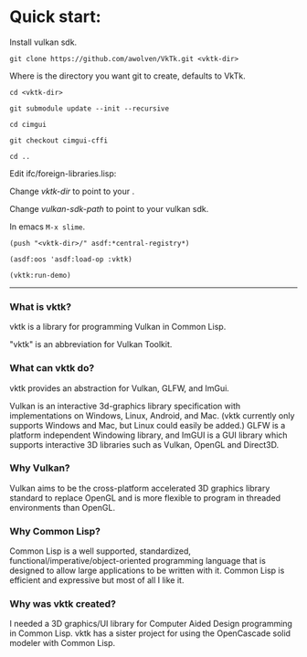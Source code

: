 # Quick start:

Install vulkan sdk.

`git clone https://github.com/awolven/VkTk.git <vktk-dir>`

Where <vktk-dir> is the directory you want git to create, defaults to VkTk.

`cd <vktk-dir>`

`git submodule update --init --recursive`

`cd cimgui`

`git checkout cimgui-cffi`

`cd ..`

Edit ifc/foreign-libraries.lisp:

Change *vktk-dir* to point to your <vktk-dir>.

Change *vulkan-sdk-path* to point to your vulkan sdk.

In emacs `M-x slime`.

`(push "<vktk-dir>/" asdf:*central-registry*)`

`(asdf:oos 'asdf:load-op :vktk)`

`(vktk:run-demo)`

--------

### What is vktk?

vktk is a library for programming Vulkan in Common Lisp.

"vktk" is an abbreviation for Vulkan Toolkit.

### What can vktk do?

vktk provides an abstraction for Vulkan, GLFW, and ImGui.

Vulkan is an interactive 3d-graphics library specification with implementations on Windows, Linux, Android, and Mac.  (vktk currently only supports Windows and Mac, but Linux could easily be added.)  GLFW is a platform independent Windowing library, and ImGUI is a GUI library which supports interactive 3D libraries such as Vulkan, OpenGL and Direct3D.

### Why Vulkan?

Vulkan aims to be the cross-platform accelerated 3D graphics library standard to replace OpenGL and is more flexible to program in threaded environments than OpenGL.

### Why Common Lisp?

Common Lisp is a well supported, standardized, functional/imperative/object-oriented programming language that is designed to allow large applications to be written with it.  Common Lisp is efficient and expressive but most of all I like it.

### Why was vktk created?

I needed a 3D graphics/UI library for Computer Aided Design programming in Common Lisp.  vktk has a sister project for using the OpenCascade solid modeler with Common Lisp.



